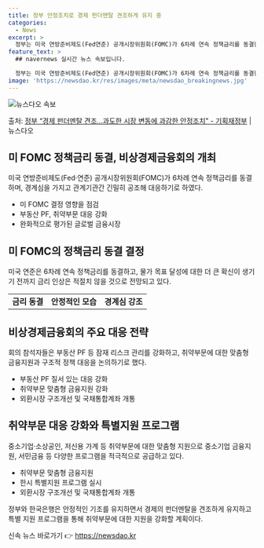```yaml
---
title: 정부 안정조치로 경제 펀더멘탈 견조하게 유지 중
categories:
  - News
excerpt: >
  정부는 미국 연방준비제도(Fed연준) 공개시장위원회(FOMC)가 6차례 연속 정책금리를 동결한 것에 대해 금…
feature_text: >
  ## navernews 실시간 뉴스 속보입니다.

  정부는 미국 연방준비제도(Fed연준) 공개시장위원회(FOMC)가 6차례 연속 정책금리를 동결한 것에 대해 금…
image: 'https://newsdao.kr/res/images/meta/newsdao_breakingnews.jpg'
---
```


![뉴스다오 속보](https://newsdao.kr/res/images/meta/newsdao_breakingnews.jpg)

<p>출처: <a href="https://newsdao.kr/3720" rel="dofollow">정부 “경제 펀더멘탈 견조…과도한 시장 변동에 과감한 안정조치” - 기획재정부</a> | 뉴스다오</p>

<h2 data-ke-size="size26">미 FOMC 정책금리 동결, 비상경제금융회의 개최</h2>
<p data-ke-size="size16">미국 연방준비제도(Fed·연준) 공개시장위원회(FOMC)가 6차례 연속 정책금리를 동결하며, 경계심을 가지고 관계기관간 긴밀히 공조해 대응하기로 하였다.</p>
<ul>
<li>미 FOMC 결정 영향을 점검</li>
<li>부동산 PF, 취약부문 대응 강화</li>
<li>완화적으로 평가된 글로벌 금융시장</li>
</ul>

<h2 data-ke-size="size26">미 FOMC의 정책금리 동결 결정</h2>
<p data-ke-size="size16">미국 연준은 6차례 연속 정책금리를 동결하고, 물가 목표 달성에 대한 더 큰 확신이 생기기 전까지 금리 인상은 적절치 않을 것으로 전망되고 있다.</p>
<table>
<tr>
<td style="text-align: center; height: 17px;"><b>금리 동결</b></td>
<td style="text-align: center; height: 17px;"><b>안정적인 모습</b></td>
<td style="text-align: center; height: 17px;"><b>경계심 강조</b></td>
</tr>
</table>

<h2 data-ke-size="size26">비상경제금융회의 주요 대응 전략</h2>
<p data-ke-size="size16">회의 참석자들은 부동산 PF 등 잠재 리스크 관리를 강화하고, 취약부문에 대한 맞춤형 금융지원과 구조적 정책 대응을 논의하기로 했다.</p>
<ul>
<li>부동산 PF 질서 있는 대응 강화</li>
<li>취약부문 맞춤형 금융지원 강화</li>
<li>외환시장 구조개선 및 국채통합계좌 개통</li>
</ul>

<h2 data-ke-size="size26">취약부문 대응 강화와 특별지원 프로그램</h2>
<p data-ke-size="size16">중소기업·소상공인, 저신용 가계 등 취약부문에 대한 맞춤형 지원으로 중소기업 금융지원, 서민금융 등 다양한 프로그램을 적극적으로 공급하고 있다.</p>
<ul>
<li>취약부문 맞춤형 금융지원</li>
<li>한시 특별지원 프로그램 실시</li>
<li>외환시장 구조개선 및 국채통합계좌 개통</li>
</ul>

<p data-ke-size="size16">정부와 한국은행은 안정적인 기조를 유지하면서 경제의 펀더멘탈을 견조하게 유지하고 특별 지원 프로그램을 통해 취약부문에 대한 지원을 강화할 계획이다.</p> 

신속 뉴스 바로가기 👉 <a href="https://newsdao.kr" rel="dofollow">https://newsdao.kr</a>


